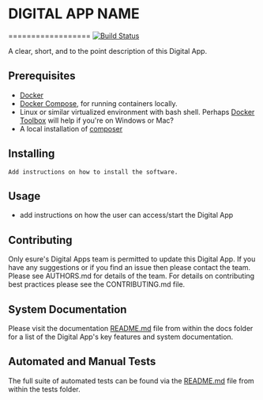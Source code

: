 # DIGITAL APP NAME
==================
[![Build Status](https://travis-ci.org/h5bp/html5-boilerplate.svg)](https://travis-ci.org/h5bp/html5-boilerplate)

A clear, short, and to the point description of this Digital App.

## Prerequisites
- [Docker](https://docker.com)
- [Docker Compose](https://docs.docker.com/compose/), for running containers locally.
- Linux or similar virtualized environment with bash shell. Perhaps [Docker Toolbox](https://docs.docker.com/toolbox/overview/) will help if you're on Windows or Mac?
- A local installation of [composer](http://getcomposer.org/)


## Installing
```
Add instructions on how to install the software.
```

## Usage
* add instructions on how the user can access/start the Digital App


## Contributing
Only esure's Digital Apps team is permitted to update this Digital App. If you have any suggestions or if you find an issue then please contact the team. Please see AUTHORS.md for details of the team.
For details on contributing best practices please see the CONTRIBUTING.md file.


## System Documentation
Please visit the documentation [README.md](docs/README.md) file from within the docs folder for a list of the Digital App's key features and system documentation.


## Automated and Manual Tests
The full suite of automated tests can be found via the [README.md](tests/README.md) file from within the tests folder.